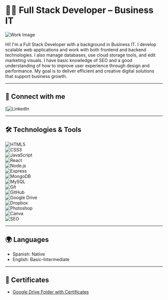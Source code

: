 # 👩‍💻 Full Stack Developer – Business IT

![Work Image](https://cdn.pixabay.com/photo/2016/11/19/14/00/code-1839406_960_720.jpg)


Hi! I'm a Full Stack Developer with a background in Business IT. I develop scalable web applications and work with both frontend and backend technologies. I also manage databases, use cloud storage tools, and edit marketing visuals. I have basic knowledge of SEO and a good understanding of how to improve user experience through design and performance. My goal is to deliver efficient and creative digital solutions that support business growth.

---

## 🔗 Connect with me

[![LinkedIn](https://www.linkedin.com/in/marian-murillo/)

---

## 🛠️ Technologies & Tools


![HTML5](https://img.shields.io/badge/HTML5-E34F26?logo=html5&logoColor=white&style=flat)  
![CSS3](https://img.shields.io/badge/CSS3-1572B6?logo=css3&logoColor=white&style=flat)  
![JavaScript](https://img.shields.io/badge/JavaScript-F7DF1E?logo=javascript&logoColor=black&style=flat)  
![React](https://img.shields.io/badge/React-61DAFB?logo=react&logoColor=black&style=flat)  
![Node.js](https://img.shields.io/badge/Node.js-339933?logo=node.js&logoColor=white&style=flat)  
![Express](https://img.shields.io/badge/Express.js-000000?logo=express&logoColor=white&style=flat)  
![MongoDB](https://img.shields.io/badge/MongoDB-47A248?logo=mongodb&logoColor=white&style=flat)  
![MySQL](https://img.shields.io/badge/MySQL-4479A1?logo=mysql&logoColor=white&style=flat)  
![Git](https://img.shields.io/badge/Git-F05032?logo=git&logoColor=white&style=flat)  
![GitHub](https://img.shields.io/badge/GitHub-181717?logo=github&logoColor=white&style=flat)  
![Google Drive](https://img.shields.io/badge/Google%20Drive-4285F4?logo=google-drive&logoColor=white&style=flat)  
![Dropbox](https://img.shields.io/badge/Dropbox-0061FF?logo=dropbox&logoColor=white&style=flat)  
![Photoshop](https://img.shields.io/badge/Photoshop-31A8FF?logo=adobe-photoshop&logoColor=white&style=flat)  
![Canva](https://img.shields.io/badge/Canva-00C4CC?logo=canva&logoColor=white&style=flat)  
![SEO](https://img.shields.io/badge/SEO-Basic-lightgrey?style=flat)

---

## 🌍 Languages

- Spanish: Native  
- English: Basic–Intermediate

---

## 📄 Certificates

- [Google Drive Folder with Certificates](https://your-google-drive-certificates-link.com)
